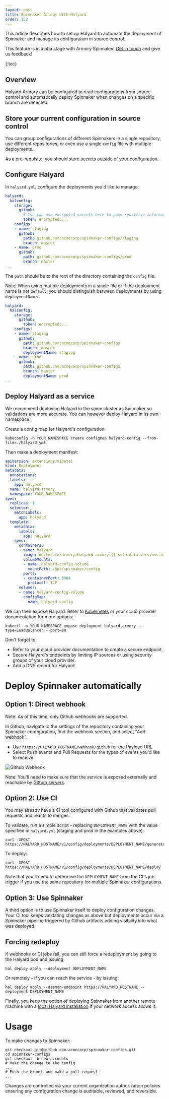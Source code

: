 ```yaml
---
layout: post
title: Spinnaker Gitops with Halyard
order: 152
---
```

This article describes how to set up Halyard to automate the deployment of Spinnaker and manage its configuration in source control.

<div class="alpha-warning">
  This feature is in alpha stage with Armory Spinnaker. <a href="https://www.armory.io/contact">Get in touch</a> and give us feedback!
</div>

{:toc}

## Overview
Halyard Armory can be configured to read configurations from source control and automatically deploy Spinnaker when changes on a specific branch are detected.

## Store your current configuration in source control
You can group configurations of different Spinnakers in a single repository, use different repositories, or even use a single `config` file with multiple deployments.

As a pre-requisite, you should [store secrets outside of your configuration](../secrets-s3).

## Configure Halyard
In `halyard.yml`, configure the deployments you'd like to manage:

```yaml
halyard:
  halconfig:
    storage:
      github:
        # You can use encrypted secrets here to pass sensitive information
        token: encrypted:...
    configs:
    - name: staging
      github:
        path: github.com:acmecorp/spinnaker-configs/staging
        branch: master
    - name: prod
      github:
        path: github.com:acmecorp/spinnaker-configs/prod
        branch: master
...
```

The `path` should be to the root of the directory containing the `config` file.

Note: When using mutiple deployments in a single file or if the deployment name is not `default`, you should distinguish between deployments by using `deploymentName`:

```yaml
halyard:
  halconfig:
    storage:
      github:
        token: encrypted:...
    configs:
    - name: staging
      github:
        path: github.com:acmecorp/spinnaker-configs
        branch: master
        deploymentName: staging
    - name: prod
      github:
        path: github.com:acmecorp/spinnaker-configs
        branch: master
        deploymentName: prod
...
```


## Deploy Halyard as a service

We recommend deploying Halyard in the same cluster as Spinnaker so validations are more accurate. You can however deploy Halyard in its own namespace.

Create a config map for Halyard's configuration:
```
kubeconfig -n YOUR_NAMESPACE create configmap halyard-config --from-file=./halyard.yml
```

Then make a deployment manifest:
```yaml
apiVersion: extensions/v1beta1
kind: Deployment
metadata:
  annotations:
  labels:
    app: halyard
  name: halyard-armory
  namespace: YOUR_NAMESPACE
spec:
  replicas: 1
  selector:
    matchLabels:
      app: halyard
  template:
    metadata:
      labels:
        app: halyard
    spec:
      containers:
      - name: halyard
        image: docker.io/armory/halyard-armory:{{ site.data.versions.halyard-armory-version }}
        volumeMounts:
        - name: halyard-config-volume
          mountPath: /opt/spinnaker/config
        ports:
        - containerPort: 8064
          protocol: TCP
      volumes:
      - name: halyard-config-volume
        configMap:
          name: halyard-config
```

We can then expose Halyard. Refer to [Kubernetes](https://kubernetes.io/docs/reference/generated/kubectl/kubectl-commands#expose) or your cloud provider documentation for more options:
```
kubectl -n YOUR_NAMESPACE expose deployment halyard-armory --type=LoadBalancer --port=80
```

Don't forget to:
- Refer to your cloud provider documentation to create a secure endpoint.
- Secure Halyard's endpoints by limiting IP sources or using security groups of your cloud provider.
- Add a DNS record for Halyard

# Deploy Spinnaker automatically
## Option 1: Direct webhook
Note: As of this time, only Github webhooks are supported.

In Github, navigate to the settings of the repository containing your Spinnaker configuration, find the webhook section, and select "Add webhook".
- Use `https://HALYARD_HOSTNAME/webhook/github` for the Payload URL
- Select Push events and Pull Requests for the types of events you'd like to receive.

![Github Webhook](/assets/images/halyard-webhook-github.png)

Note: You'll need to make sure that the service is exposed externally and reachable by [Github servers](https://help.github.com/en/articles/about-githubs-ip-addresses).

## Option 2: Use CI
You may already have a CI tool configured with Github that validates pull requests and reacts to merges.

To validate, run a simple script - replacing `DEPLOYMENT_NAME` with the value specified in `halyard.yml` (staging and prod in the examples above):
```
curl -XPOST https://HALYARD_HOSTNAME/v1/config/deployments/DEPLOYMENT_NAME/generate
```

To deploy:
```
curl -XPOST https://HALYARD_HOSTNAME/v1/config/deployments/DEPLOYMENT_NAME/deploy
```

Note that you'll need to determine the `DEPLOYMENT_NAME` from the CI's job trigger if you use the same repository for multiple Spinnaker configurations.

## Option 3: Use Spinnaker
A third option is to use Spinnaker itself to deploy configuration changes. Your CI tool keeps validating changes as above but deployments occur via a Spinnaker pipeline triggered by Github artifacts adding visibility into what was deployed.


## Forcing redeploy
If webhooks or CI jobs fail, you can still force a redeployment by going to the Halyard pod and issuing:
```
hal deploy apply --deployment DEPLOYMENT_NAME
```

Or remotely - if you can reach the service - by issuing:

```
hal deploy apply --daemon-endpoint https://HALYARD_HOSTNAME --deployment DEPLOYMENT_NAME
```

Finally, you keep the option of deploying Spinnaker from another remote machine with a [local Halyard installation](/spinnaker/install/#installation-1) if your network access allows it.

# Usage
To make changes to Spinnaker:

```
git checkout git@github.com:acmecorp/spinnaker-configs.git
cd spinnaker-configs
git checkout -b new-accounts
# Make the change to the config
...
# Push the branch and make a pull request
...
```

Changes are controlled via your current organization authorization policies ensuring any configuration change is auditable, reviewed, and reversible.